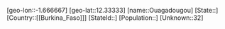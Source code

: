 ﻿---
location: [12.33333,-1.666667]
type: City
tags:
- geo/City


SpocWebEntityId: 35908
isDeleted: false
confidential: public

---
[geo-lon::-1.666667]
[geo-lat::12.33333]
[name::Ouagadougou]
[State::]
[Country::[[Burkina_Faso]]]
[StateId::]
[Population::]
[Unknown::32]

